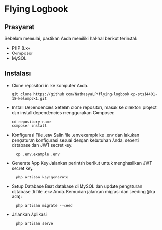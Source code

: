 # Flying Logbook
## Prasyarat
Sebelum memulai, pastikan Anda memiliki hal-hal berikut terinstal:
- PHP 8.x+
- Composer
- MySQL
## Instalasi
- Clone repositori ini ke komputer Anda.
    ```language
    git clone https://github.com/NathasyaLP/flying-logbook-cp-stsi4401-18-kelompok1.git
    ```
- Install Dependencies
  Setelah clone repositori, masuk ke direktori project dan install dependencies menggunakan Composer:
  ```language
  cd repository-name
  composer install
  ```
- Konfigurasi File .env
  Salin file .env.example ke .env dan lakukan pengaturan konfigurasi sesuai dengan kebutuhan Anda, seperti database dan JWT secret key.
  ```language
    cp .env.example .env
    ```
- Generate App Key
  Jalankan perintah berikut untuk menghasilkan JWT secret key:
  ```language
    php artisan key:generate
    ```
- Setup Database
  Buat database di MySQL dan update pengaturan database di file .env Anda. Kemudian jalankan migrasi dan seeding (jika ada):
  ```language
    php artisan migrate --seed
  ```
- Jalankan Aplikasi
  ```language
    php artisan serve
  ```

